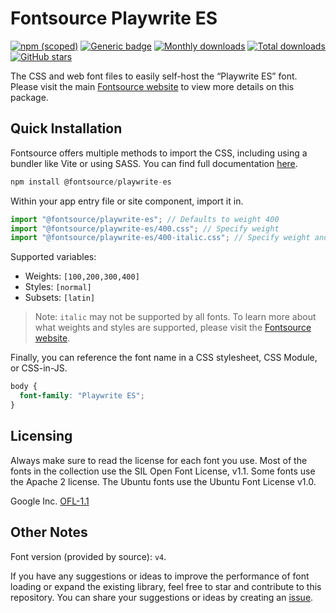 # Fontsource Playwrite ES

[![npm (scoped)](https://img.shields.io/npm/v/@fontsource/playwrite-es?color=brightgreen)](https://www.npmjs.com/package/@fontsource/playwrite-es) [![Generic badge](https://img.shields.io/badge/fontsource-passing-brightgreen)](https://github.com/fontsource/fontsource) [![Monthly downloads](https://badgen.net/npm/dm/@fontsource/playwrite-es)](https://github.com/fontsource/fontsource) [![Total downloads](https://badgen.net/npm/dt/@fontsource/playwrite-es)](https://github.com/fontsource/fontsource) [![GitHub stars](https://img.shields.io/github/stars/fontsource/fontsource.svg?style=social&label=Star)](https://github.com/fontsource/fontsource/stargazers)

The CSS and web font files to easily self-host the “Playwrite ES” font. Please visit the main [Fontsource website](https://fontsource.org/fonts/playwrite-es) to view more details on this package.

## Quick Installation

Fontsource offers multiple methods to import the CSS, including using a bundler like Vite or using SASS. You can find full documentation [here](https://fontsource.org/docs/getting-started/introduction).

```javascript
npm install @fontsource/playwrite-es
```

Within your app entry file or site component, import it in.

```javascript
import "@fontsource/playwrite-es"; // Defaults to weight 400
import "@fontsource/playwrite-es/400.css"; // Specify weight
import "@fontsource/playwrite-es/400-italic.css"; // Specify weight and style
```

Supported variables:
- Weights: `[100,200,300,400]`
- Styles: `[normal]`
- Subsets: `[latin]`

> Note: `italic` may not be supported by all fonts. To learn more about what weights and styles are supported, please visit the [Fontsource website](https://fontsource.org/fonts/playwrite-es).

Finally, you can reference the font name in a CSS stylesheet, CSS Module, or CSS-in-JS.

```css
body {
  font-family: "Playwrite ES";
}
```

## Licensing
Always make sure to read the license for each font you use. Most of the fonts in the collection use the SIL Open Font License, v1.1. Some fonts use the Apache 2 license. The Ubuntu fonts use the Ubuntu Font License v1.0.

Google Inc.
[OFL-1.1](http://scripts.sil.org/OFL)

## Other Notes
Font version (provided by source): `v4`.

If you have any suggestions or ideas to improve the performance of font loading or expand the existing library, feel free to star and contribute to this repository. You can share your suggestions or ideas by creating an [issue](https://github.com/fontsource/fontsource/issues).